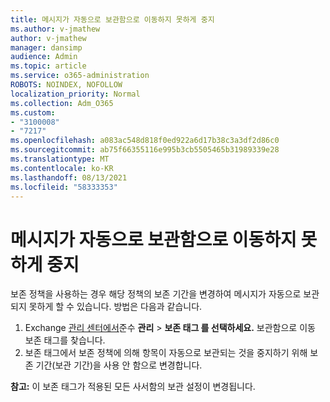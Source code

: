 ```yaml
---
title: 메시지가 자동으로 보관함으로 이동하지 못하게 중지
ms.author: v-jmathew
author: v-jmathew
manager: dansimp
audience: Admin
ms.topic: article
ms.service: o365-administration
ROBOTS: NOINDEX, NOFOLLOW
localization_priority: Normal
ms.collection: Adm_O365
ms.custom:
- "3100008"
- "7217"
ms.openlocfilehash: a083ac548d818f0ed922a6d17b38c3a3df2d86c0
ms.sourcegitcommit: ab75f66355116e995b3cb5505465b31989339e28
ms.translationtype: MT
ms.contentlocale: ko-KR
ms.lasthandoff: 08/13/2021
ms.locfileid: "58333353"
---
```

# <a name="stop-messages-from-moving-to-the-archive-automatically"></a>메시지가 자동으로 보관함으로 이동하지 못하게 중지

보존 정책을 사용하는 경우 해당 정책의 보존 기간을 변경하여 메시지가 자동으로 보관되지 못하게 할 수 있습니다. 방법은 다음과 같습니다.

1. Exchange [관리 센터에서](https://go.microsoft.com/fwlink/?linkid=2059104)준수 **관리**  >  **보존 태그 를 선택하세요.** 보관함으로 이동 보존 태그를 찾습니다.
2. 보존 태그에서 보존 정책에 의해 항목이  자동으로 보관되는 것을 중지하기 위해 보존 기간(보관 기간)을 사용 안 함으로 변경합니다.

**참고:** 이 보존 태그가 적용된 모든 사서함의 보관 설정이 변경됩니다.
